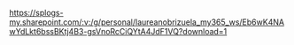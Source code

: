 https://splogs-my.sharepoint.com/:v:/g/personal/laureanobrizuela_my365_ws/Eb6wK4NAwYdLkt6bssBKtj4B3-gsVnoRcCiQYtA4JdF1VQ?download=1
